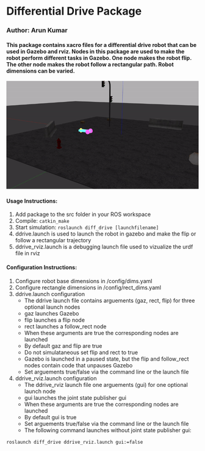 # Differential Drive Package
### Author: Arun Kumar

#### This package contains xacro files for a differential drive robot that can be used in Gazebo and rviz. Nodes in this package are used to make the robot perform different tasks in Gazebo. One node makes the robot flip. The other node makes the robot follow a rectangular path. Robot dimensions can be varied.

![](videos/flip.gif)

#### Usage Instructions:
1. Add package to the src folder in your ROS workspace
1. Compile: `catkin_make`
1. Start simulation: `roslaunch diff_drive [launchfilename]`
1. ddrive.launch is used to launch the robot in gazebo and make the flip or follow a rectangular trajectory
1. ddrive_rviz.launch is a debugging launch file used to vizualize the urdf file in rviz

#### Configuration Instructions:
1. Configure robot base dimensions in /config/dims.yaml
1. Configure rectangle dimensions in /config/rect_dims.yaml
1. ddrive.launch configuration
    * The ddrive launch file contains arguements (gaz, rect, flip) for three optional launch nodes
    * gaz launches Gazebo
    * flip launches a flip node
    * rect launches a follow_rect node
    * When these arguments are true the corresponding nodes are launched
    * By default gaz and flip are true
    * Do not simulataneous set flip and rect to true
    * Gazebo is launched in a paused state, but the flip and follow_rect nodes contain code that unpauses Gazebo
    * Set arguements true/false via the command line or the launch file
1. ddrive_rviz.launch configuration
    * The ddrive_rviz launch file one arguements (gui) for one optional launch node
    * gui launches the joint state publisher gui
    * When these arguments are true the corresponding nodes are launched
    * By default gui is true
    * Set arguements true/false via the command line or the launch file
    * The following command launches without joint state publisher gui:
```
roslaunch diff_drive ddrive_rviz.launch gui:=false
```
